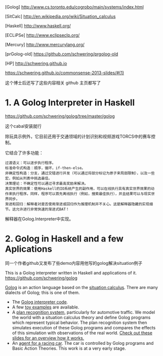 [Golog] http://www.cs.toronto.edu/cogrobo/main/systems/index.html

[SitCalc] http://en.wikipedia.org/wiki/Situation_calculus

[Haskell] http://www.haskell.org/

[ECLiPSe]  http://www.eclipseclp.org/

[Mercury]  http://www.mercurylang.org/

[prGolog-old]  https://github.com/schwering/prgolog-old

[HP] http://schwering.github.io







https://schwering.github.io/commonsense-2013-slides/#(1)

这个博士后还写了这些内容相关 github 主页都写了


# 1. A Golog Interpreter in Haskell
https://github.com/schwering/golog/tree/master/golog 

这个cabal安装就行


除玩具示例外，它目前还用于交通领域的计划识别和视频游戏TORCS中的赛车控制。

它结合了许多功能：

    过渡语义：可以逐步执行程序。
    标准命令式构造：顺序，循环，if-then-else。
    非确定性构造：分支，通过交错进行并发（可以通过将部分标记为原子来局部限制），以及一些宏，例如从列表中挑选最佳。
    决策理论：不确定性可以通过寻求最高奖励来解决。
    真实世界的效果：使用Haskell的IO系统产生的副作用，可以在线执行具有真实世界效果的动作来执行程序。同样，程序可以首先离线执行（例如，搜索最佳执行），并且结果可以与现实世界同步。
    渐进和回归：解释者对是否使用渐进或回归作为推理机制并不关心。这是解释器隐藏的实现细节。这允许进行非常快速的渐进式BAT！


解释器在Golog.Interpreter中实现。







# 2. Golog in Haskell and a few Aplications

同一个作者github又发布了些demo内容用他写的golog解决situation例子


This is a Golog interpreter written in Haskell and applications of it.
https://github.com/schwering/golog

[Golog](http://www.cs.toronto.edu/cogrobo/main/) is an action language based on
the [situation calculus](http://en.wikipedia.org/wiki/Situation_calculus).
There are many dialects of Golog; this is one of them.

* The [Golog interpreter code](golog/).
* A few [toy examples](golog-examples/) are available.
* A [plan recognition system](plan-recog/), particularly for automotive traffic.
  We model the world with a situation calculus theory and define Golog programs
  which represent typical behavior. The plan recognition system then simulates
  execution of these Golog programs and compares the effects of this simulation
  with observations of the real world.
  [Check out these slides for an overview how it works.](http://schwering.github.io/commonsense-2013-slides/)
* An [agent for a racing car](torcs-agent/).
  The car is controlled by Golog programs and Basic Action Theories.
  This work is at a very early stage.



















































